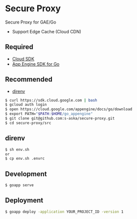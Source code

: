 # Secure Proxy

Secure Proxy for GAE/Go

- Support Edge Cache (Cloud CDN)

## Required

- [Cloud SDK](https://cloud.google.com/sdk/)
- [App Engine SDK for Go](https://cloud.google.com/appengine/docs/go/download)

## Recommended

- [direnv](https://github.com/direnv/direnv)

```sh
$ curl https://sdk.cloud.google.com | bash
$ gcloud auth login
$ open https://cloud.google.com/appengine/docs/go/download
$ export PATH="$PATH:$HOME/go_appengine"
$ git clone git@github.com:s-aska/secure-proxy.git
$ cd secure-proxy/src
```

## direnv

```sh
$ sh env.sh
or
$ cp env.sh .envrc
```

## Development

```sh
$ goapp serve
```

## Deployment

```sh
$ goapp deploy -application YOUR_PROJECT_ID -version 1
```
